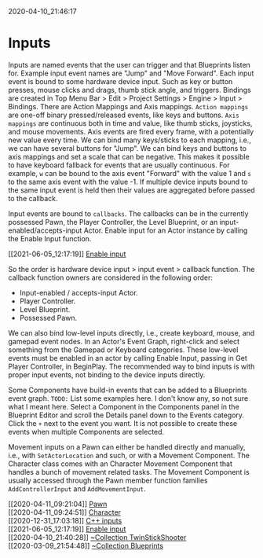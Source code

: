 2020-04-10_21:46:17

# Inputs

Inputs are named events that the user can trigger and that Blueprints listen for.
Example input event names are "Jump" and "Move Forward".
Each input event is bound to some hardware device input.
Such as key or button presses, mouse clicks and drags, thumb stick angle, and triggers.
Bindings are created in Top Menu Bar > Edit > Project Settings > Engine > Input > Bindings.
There are Action Mappings and Axis mappings.
`Action mappings` are one-off binary pressed/released events, like keys and buttons.
`Axis mappings` are continuous both in time and value, like thumb sticks, joysticks, and mouse movements.
Axis events are fired every frame, with a potentially new value every time.
We can bind many keys/sticks to each mapping, i.e., we can have several buttons for "Jump".
We can bind keys and buttons to axis mappings and set a scale that can be negative.
This makes it possible to have keyboard fallback for events that are usually continuous.
For example, `w` can be bound to the axis event "Forward" with the value 1 and `s` to the same axis event with the value -1.
If multiple device inputs bound to the same input event is held then their values are aggregated before passed to the callback.

Input events are bound to `callbacks`.
The callbacks can be in the currently possessed Pawn, the Player Controller, the Level Blueprint, or an input-enabled/accepts-input Actor.
Enable input for an Actor instance by calling the Enable Input function.

[[2021-06-05_12:17:19]] [Enable input](./Enable%20input.md)  

So the order is hardware device input > input event > callback function.
The callback function owners are considered in the following order:
- Input-enabled / accepts-input Actor.
- Player Controller.
- Level Blueprint.
- Possessed Pawn.

We can also bind low-level inputs directly, i.e., create keyboard, mouse, and gamepad event nodes.
In an Actor's Event Graph, right-click and select something from the Gamepad or Keyboard categories.
These low-level events must be enabled in an actor by calling Enable Input, passing in Get Player Controller, in BeginPlay.
The recommended way to bind inputs is with proper input events, not binding to the device inputs directly.

Some Components have build-in events that can be added to a Blueprints event graph.
`TODO:` List some examples here. I don't know any, so not sure what I meant here.
Select a Component in the Components panel in the Blueprint Editor and scroll the Details panel down to the Events category.
Click the `+` next to the event you want.
It is not possible to create these events when multiple Components are selected.

Movement inputs on a Pawn can either be handled directly and manually, i.e., with `SetActorLocation` and such,
or with a Movement Component.
The Character class comes with an Character Movement Component that handles a bunch of movement related tasks.
The Movement Component is usually accessed through the Pawn member function families `AddControllerInput` and `AddMovementInput`.

[[2020-04-11_09:21:04]] [Pawn](./Pawn.md)  
[[2020-04-11_09:24:51]] [Character](./Character.md)  
[[2020-12-31_17:03:18]] [C++ inputs](./C++%20inputs.md)  
[[2021-06-05_12:17:19]] [Enable input](./Enable%20input.md)  
[[2020-04-10_21:40:28]] [~Collection TwinStickShooter](./%7ECollection%20TwinStickShooter.md)  
[[2020-03-09_21:54:48]] [~Collection Blueprints](./%7ECollection%20Blueprints.md)  
